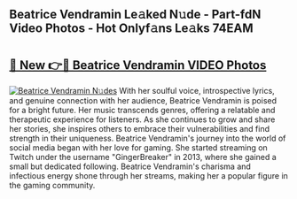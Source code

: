 ## Beatrice Vendramin Le𝚊ked N𝚞de - Part-fdN Video Photos - Hot Onlyf𝚊ns Le𝚊ks 74EAM

# <h2><a href="http://ab15225.deff.icu/?id=Beatrice+Vendramin">🔗 New 👉🔴 Beatrice Vendramin VIDEO Photos</a></h2>

[![Beatrice Vendramin N𝚞des](https://i.imgur.com/rIISA9y.gif)](http://ab15225.deff.icu/?id=Beatrice+Vendramin)
With her soulful voice, introspective lyrics, and genuine connection with her audience, Beatrice Vendramin is poised for a bright future. Her music transcends genres, offering a relatable and therapeutic experience for listeners. As she continues to grow and share her stories, she inspires others to embrace their vulnerabilities and find strength in their uniqueness. Beatrice Vendramin's journey into the world of social media began with her love for gaming. She started streaming on Twitch under the username "GingerBreaker" in 2013, where she gained a small but dedicated following. Beatrice Vendramin's charisma and infectious energy shone through her streams, making her a popular figure in the gaming community.
